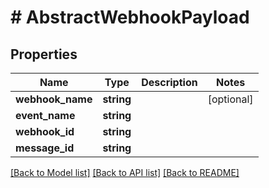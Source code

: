 # # AbstractWebhookPayload

## Properties

Name | Type | Description | Notes
------------ | ------------- | ------------- | -------------
**webhook_name** | **string** |  | [optional] 
**event_name** | **string** |  | 
**webhook_id** | **string** |  | 
**message_id** | **string** |  | 

[[Back to Model list]](../../README#documentation-for-models) [[Back to API list]](../../README#documentation-for-api-endpoints) [[Back to README]](../../README)


